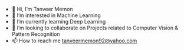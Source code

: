 - 👋 Hi, I’m Tanveer Memon
- 👀 I’m interested in Machine Learning
- 🌱 I’m currently learning Deep Learning
- 💞️ I’m looking to collaborate on Projects related to Computer Vision & Pattern Recognition
- 📫 How to reach me tanveermemon92@yahoo.com

<!---
tanveermemon92/tanveermemon92 is a ✨ special ✨ repository because its `README.md` (this file) appears on your GitHub profile.
You can click the Preview link to take a look at your changes.
--->
